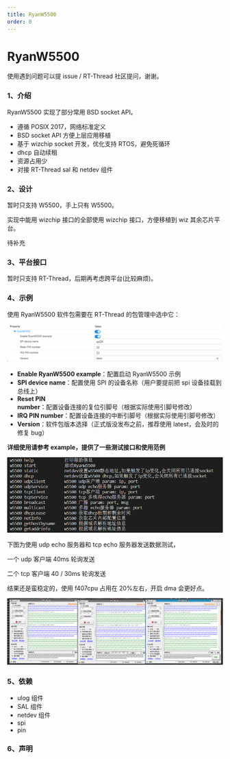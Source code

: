 ```yaml
---
title: RyanW5500
order: 0
---
```


# RyanW5500

使用遇到问题可以提 issue / RT-Thread 社区提问，谢谢。

### 1、介绍

RyanW5500 实现了部分常用 BSD socket API。

- 遵循 POSIX 2017，网络标准定义
- BSD socket API 方便上层应用移植
- 基于 wizchip socket 开发，优化支持 RTOS，避免死循环
- dhcp 自动续租
- 资源占用少
- 对接 RT-Thread sal 和 netdev 组件

### 2、设计

暂时只支持 W5500，手上只有 W5500。

实现中能用 wizchip 接口的全部使用 wizchip 接口，方便移植到 wiz 其余芯片平台。

待补充

### 3、平台接口

暂时只支持 RT-Thread，后期再考虑跨平台(比较麻烦)。

### 4、示例

使用 RyanW5500 软件包需要在 RT-Thread 的包管理中选中它：

![image-20221228130036255](./docs/assert/README.assert/image-20221228130036255.png)

- **Enable RyanW5500 example**：配置启动 RyanW5500 示例
- **SPI device name**：配置使用 SPI 的设备名称（用户要提前把 spi 设备挂载到总线上）
- **Reset PIN number**：配置设备连接的复位引脚号（根据实际使用引脚号修改）
- **IRQ PIN number**：配置设备连接的中断引脚号（根据实际使用引脚号修改）
- **Version**：软件包版本选择（正式版没发布之前，推荐使用 latest，会及时的修复 bug）

**详细使用请参考 example，提供了一些测试接口和使用范例**

![image-20221230092752108](./docs/assert/README.assert/image-20221230092752108.png)

下图为使用 udp echo 服务器和 tcp echo 服务器发送数据测试，

一个 udp 客户端 40ms 轮询发送

二个 tcp 客户端 40 / 30ms 轮询发送

结果还是蛮稳定的，使用 f407cpu 占用在 20%左右，开启 dma 会更好点。

![7acf3c006ac8787302f5a72f5a6c1b6](./docs/assert/README.assert/7acf3c006ac8787302f5a72f5a6c1b6.png)

### 5、依赖

- ulog 组件
- SAL 组件
- netdev 组件
- spi
- pin

### 6、声明